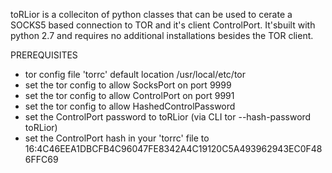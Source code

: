 toRLior is a colleciton of python classes that can be used to cerate a SOCKS5 based connection to TOR and it's client ControlPort.
It'sbuilt with python 2.7 and requires no additional installations besides the TOR client.

PREREQUISITES
- tor config file 'torrc' default location /usr/local/etc/tor
- set the tor config to allow SocksPort on port 9999
- set the tor config to allow ControlPort on port 9991
- set the tor config to allow HashedControlPassword
- set the ControlPort password to toRLior (via CLI tor --hash-password toRLior)
- set the ControlPort hash in your 'torrc' file to 16:4C46EEA1DBCFB4C96047FE8342A4C19120C5A493962943EC0F486FFC69
